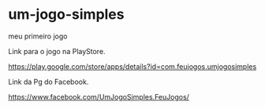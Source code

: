 # um-jogo-simples
meu primeiro jogo



Link para o jogo na PlayStore.

https://play.google.com/store/apps/details?id=com.feujogos.umjogosimples

Link da Pg do Facebook.

https://www.facebook.com/UmJogoSimples.FeuJogos/
